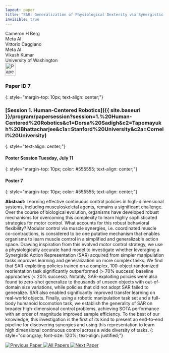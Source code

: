 ```yaml
---
layout: paper
title: "SAR: Generalization of Physiological Dexterity via Synergistic Action Representation"
invisible: true
---
```

<div class="paper-authors">
<div class="paper-author-box">
    <div class="paper-author-name">Cameron H Berg</div>
    <div class="paper-author-uni">Meta AI</div>
</div>
<div class="paper-author-box">
    <div class="paper-author-name">Vittorio Caggiano</div>
    <div class="paper-author-uni">Meta AI</div>
</div>
<div class="paper-author-box">
    <div class="paper-author-name">Vikash Kumar</div>
    <div class="paper-author-uni">University of Washington</div>
</div>

</div><div class="paper-pdf">
<div> <a href="http://www.roboticsproceedings.org/rss19/p007.pdf"><img src="{{ site.baseurl }}/images/paper_link.png" alt="Paper Website" width = "33"  height = "40"/></a> </div>
</div>

### Paper ID 7
{: style="margin-top: 10px; text-align: center;"}

### [Session 1. Human-Centered Robotics]({{ site.baseurl }}/program/papersession?session=1.%20Human-Centered%20Robotics&c1=Dorsa%20Sadigh&c2=Tapomayukh%20Bhattacharjee&c1a=Stanford%20University&c2a=Cornell%20University)
{: style="text-align: center;"}

#### Poster Session Tuesday, July 11
{: style="margin-top: 10px; color: #555555; text-align: center;"}

#### Poster 7
{: style="margin-top: 10px; color: #555555; text-align: center;"}

<b style="color: black;">Abstract: </b>Learning effective continuous control policies in high-dimensional systems, including musculoskeletal agents, remains a significant challenge. Over the course of biological evolution, organisms have developed robust mechanisms for overcoming this complexity to learn highly sophisticated strategies for motor control. What accounts for this robust behavioral flexibility? Modular control via muscle synergies, i.e. coordinated muscle co-contractions, is considered to be one putative mechanism that enables organisms to learn muscle control in a simplified and generalizable action space. Drawing inspiration from this evolved motor control strategy, we use a physiologically accurate hand model to investigate whether leveraging a Synergistic Action Representation (SAR) acquired from simpler manipulation tasks improves learning and generalization on more complex tasks. We find that SAR-exploiting policies trained on a complex, 100-object randomized reorientation task significantly outperformed (> 70% success) baseline approaches (< 20% success). Notably, SAR-exploiting policies were also found to zero-shot generalize to thousands of unseen objects with out-of-domain size variations, while policies that did not adopt SAR failed to generalize. SAR also enabled significantly improved transfer learning on real-world objects. Finally, using a robotic manipulation task set and a full-body humanoid locomotion task, we establish the generality of SAR on broader high-dimensional control problems, achieving SOTA performance with an order of magnitude improved sample efficiency. To the best of our knowledge, this investigation is the first of its kind to present an end-to-end pipeline for discovering synergies and using this representation to learn high dimensional continuous control across a wide diversity of tasks.
{: style="color:gray; font-size: 120%; text-align: justified;"}


<div class="paper-menu">
<a href="{{ site.baseurl }}/program/papers/006/"> <img src="{{ site.baseurl }}/images/previous_paper_icon.png" alt="Previous Paper" title="Previous Paper"/> </a>
<a href="{{ site.baseurl }}/program/papers"><img src="{{ site.baseurl }}/images/overview_icon.png" alt="All Papers" title="All Papers"/> </a>
<a href="{{ site.baseurl }}/program/papers/008/"> <img src="{{ site.baseurl }}/images/next_paper_icon.png" alt="Next Paper" title="Next Paper"/> </a>

</div>
